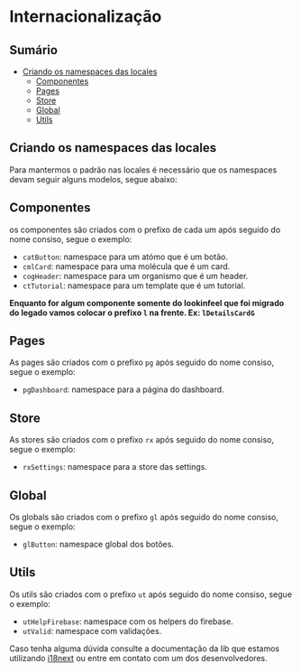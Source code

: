 # Internacionalização

## Sumário
- [Criando os namespaces das locales](#criando-os-namespaces-das-locales)
  - [Componentes](#componentes)
  - [Pages](#pages)
  - [Store](#store)
  - [Global](#global)
  - [Utils](#utils)
## Criando os namespaces das locales
Para mantermos o padrão nas locales é necessário que os
namespaces devam seguir alguns modelos, segue abaixo:

## Componentes
os componentes são criados com o prefixo de cada um após seguido do nome
consiso, segue o exemplo:
  - `catButton`: namespace para um atómo que é um botão.
  - `cmlCard`: namespace para uma molécula que é um card.
  - `cogHeader`: namespace para um organismo que é um header.
  - `ctTutorial`: namespace para um template que é um tutorial.

**Enquanto for algum componente somente do lookinfeel que foi migrado do legado vamos colocar o prefixo `l` na frente. Ex: `lDetailsCardG`**

## Pages
As pages são criados com o prefixo `pg` após seguido do nome
consiso, segue o exemplo:
- `pgDashboard`: namespace para a página do dashboard.

## Store
As stores são criados com o prefixo `rx` após seguido do nome
consiso, segue o exemplo:
- `rxSettings`:  namespace para a store das settings.

## Global
Os globals são criados com o prefixo `gl` após seguido do nome
consiso, segue o exemplo:
- `glButton`: namespace global dos botões.

## Utils
Os utils são criados com o prefixo `ut` após seguido do nome
consiso, segue o exemplo:
- `utHelpFirebase`: namespace com os helpers do firebase.
- `utValid`: namespace com validações.

Caso tenha alguma dúvida consulte a documentação da lib
que estamos utilizando [i18next](https://www.i18next.com/) ou
entre em contato com um dos desenvolvedores.
